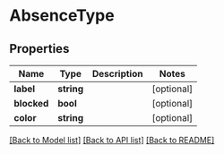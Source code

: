 # AbsenceType

## Properties

 Name        | Type       | Description | Notes      
-------------|------------|-------------|------------
 **label**   | **string** |             | [optional] 
 **blocked** | **bool**   |             | [optional] 
 **color**   | **string** |             | [optional] 

[[Back to Model list]](../README.md#documentation-for-models) [[Back to API list]](../README.md#documentation-for-api-endpoints) [[Back to README]](../README.md)


